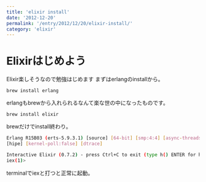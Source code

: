 ```yaml
---
title: 'elixir install'
date: '2012-12-20'
permalink: '/entry/2012/12/20/elixir-install/'
category: 'elixir'
---
```


# Elixirはじめよう

Elixir楽しそうなので勉強はじめます
まずはerlangのinstallから。

    brew install erlang

erlangもbrewから入れられるなんて楽な世の中になったものです。

    brew install elixir

brewだけでinstall終わり。

```sh
Erlang R15B03 (erts-5.9.3.1) [source] [64-bit] [smp:4:4] [async-threads:0]
[hipe] [kernel-poll:false] [dtrace]

Interactive Elixir (0.7.2) - press Ctrl+C to exit (type h() ENTER for help)
iex(1)>
```

terminalでiexと打つと正常に起動。
